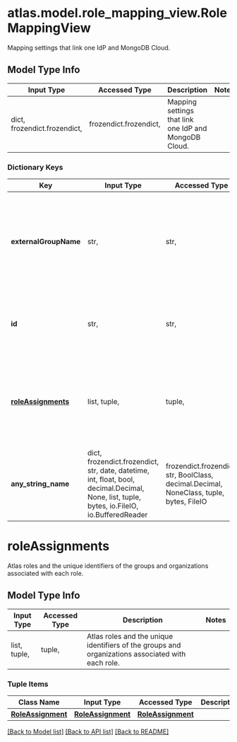 # atlas.model.role_mapping_view.RoleMappingView

Mapping settings that link one IdP and MongoDB Cloud.

## Model Type Info
Input Type | Accessed Type | Description | Notes
------------ | ------------- | ------------- | -------------
dict, frozendict.frozendict,  | frozendict.frozendict,  | Mapping settings that link one IdP and MongoDB Cloud. | 

### Dictionary Keys
Key | Input Type | Accessed Type | Description | Notes
------------ | ------------- | ------------- | ------------- | -------------
**externalGroupName** | str,  | str,  | Unique human-readable label that identifies the identity provider group to whichthis role mapping applies. | 
**id** | str,  | str,  | Unique 24-hexadecimal digit string that identifies this role mapping. | [optional] 
**[roleAssignments](#roleAssignments)** | list, tuple,  | tuple,  | Atlas roles and the unique identifiers of the groups and organizations associated with each role. | [optional] 
**any_string_name** | dict, frozendict.frozendict, str, date, datetime, int, float, bool, decimal.Decimal, None, list, tuple, bytes, io.FileIO, io.BufferedReader | frozendict.frozendict, str, BoolClass, decimal.Decimal, NoneClass, tuple, bytes, FileIO | any string name can be used but the value must be the correct type | [optional]

# roleAssignments

Atlas roles and the unique identifiers of the groups and organizations associated with each role.

## Model Type Info
Input Type | Accessed Type | Description | Notes
------------ | ------------- | ------------- | -------------
list, tuple,  | tuple,  | Atlas roles and the unique identifiers of the groups and organizations associated with each role. | 

### Tuple Items
Class Name | Input Type | Accessed Type | Description | Notes
------------- | ------------- | ------------- | ------------- | -------------
[**RoleAssignment**](RoleAssignment.md) | [**RoleAssignment**](RoleAssignment.md) | [**RoleAssignment**](RoleAssignment.md) |  | 

[[Back to Model list]](../../README.md#documentation-for-models) [[Back to API list]](../../README.md#documentation-for-api-endpoints) [[Back to README]](../../README.md)

